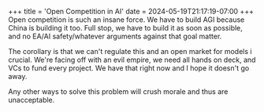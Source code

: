 +++
title = 'Open Competition in AI'
date = 2024-05-19T21:17:19-07:00
+++
Open competition is such an insane force. We have to build AGI because China is building it too. Full stop, we have to build it as soon as possible, and no EA/AI safety/whatever arguments against that goal matter.

The corollary is that we can't regulate this and an open market for models i crucial. We're facing off with an evil empire, we need all hands on deck, and VCs to fund every project. We have that right now and I hope it doesn't go away.

Any other ways to solve this problem will crush morale and thus are unacceptable.
